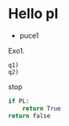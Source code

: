 
# Hello pl
- puce1

Exo1.

    q1)
    q2)
stop

```python
if PL:
    return True
return false
```

